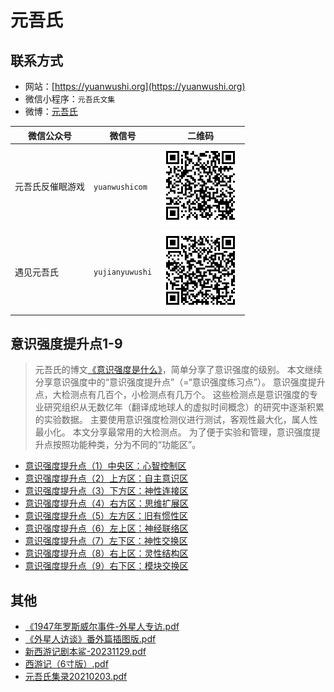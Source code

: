 ﻿
# 元吾氏

## 联系方式

* 网站：[https://yuanwushi.org](https://yuanwushi.org)
* 微信小程序：`元吾氏文集`
* 微博：[元吾氏](https://www.weibo.com/p/1005051760432301/wenzhang)

| 微信公众号     | 微信号           | 二维码                                                      |
| -------------- | ---------------- | ----------------------------------------------------------- |
| 元吾氏反催眠游戏       | `yuanwushicom`   | <img src="/images/wechat/元吾氏反催眠游戏.jpeg" width="128">     |
| 遇见元吾氏 | `yujianyuwushi` | <img src="/images/wechat/遇见元吾氏.jpeg" width="128">  |

## 意识强度提升点1-9

> 元吾氏的博文[《意识强度是什么》](./markdown/机器人玩具说明书/意识强度是什么（第4.1版）.md)，简单分享了意识强度的级别。
> 本文继续分享意识强度中的“意识强度提升点”（=“意识强度练习点”）。
> 意识强度提升点，大检测点有几百个，小检测点有几万个。
> 这些检测点是意识强度的专业研究组织从无数亿年（翻译成地球人的虚拟时间概念）的研究中逐渐积累的实验数据。
> 主要使用意识强度检测仪进行测试，客观性最大化，属人性最小化。
> 本文分享最常用的大检测点。
> 为了便于实验和管理，意识强度提升点按照功能种类，分为不同的“功能区”。


* [意识强度提升点（1）中央区：心智控制区](./markdown/意识强度提升点1-9/意识强度提升点（1）中央区：心智控制区.md)
* [意识强度提升点（2）上方区：自主意识区](./markdown/意识强度提升点1-9/意识强度提升点（2）上方区：自主意识区.md)
* [意识强度提升点（3）下方区：神性连接区](./markdown/意识强度提升点1-9/意识强度提升点（3）下方区：神性连接区.md)
* [意识强度提升点（4）右方区：思维扩展区](./markdown/意识强度提升点1-9/意识强度提升点（4）右方区：思维扩展区.md)
* [意识强度提升点（5）左方区：旧有惯性区](./markdown/意识强度提升点1-9/意识强度提升点（5）左方区：旧有惯性区.md)
* [意识强度提升点（6）左上区：神经联络区](./markdown/意识强度提升点1-9/意识强度提升点（6）左上区：神经联络区.md)
* [意识强度提升点（7）左下区：神性交换区](./markdown/意识强度提升点1-9/意识强度提升点（7）左下区：神性交换区.md)
* [意识强度提升点（8）右上区：灵性结构区](./markdown/意识强度提升点1-9/意识强度提升点（8）右上区：灵性结构区.md)
* [意识强度提升点（9）右下区：模块交换区](./markdown/意识强度提升点1-9/意识强度提升点（9）右下区：模块交换区.md)

## 其他

* [《1947年罗斯威尔事件-外星人专访.pdf](./pdf/1947年罗斯威尔事件-外星人专访.pdf)
* [《外星人访谈》番外篇插图版.pdf](./pdf/《外星人访谈》番外篇插图版.pdf)
* [新西游记剧本鲨-20231129.pdf](./pdf/新西游记剧本鲨-20231129.pdf)
* [西游记（6寸版）.pdf](./pdf/西游记（6寸版）.pdf)
* [元吾氏集录20210203.pdf](./pdf/元吾氏集录20210203.pdf)